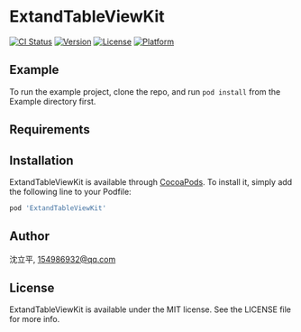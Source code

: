 # ExtandTableViewKit

[![CI Status](https://img.shields.io/travis/沈立平/ExtandTableViewKit.svg?style=flat)](https://travis-ci.org/沈立平/ExtandTableViewKit)
[![Version](https://img.shields.io/cocoapods/v/ExtandTableViewKit.svg?style=flat)](https://cocoapods.org/pods/ExtandTableViewKit)
[![License](https://img.shields.io/cocoapods/l/ExtandTableViewKit.svg?style=flat)](https://cocoapods.org/pods/ExtandTableViewKit)
[![Platform](https://img.shields.io/cocoapods/p/ExtandTableViewKit.svg?style=flat)](https://cocoapods.org/pods/ExtandTableViewKit)

## Example

To run the example project, clone the repo, and run `pod install` from the Example directory first.

## Requirements

## Installation

ExtandTableViewKit is available through [CocoaPods](https://cocoapods.org). To install
it, simply add the following line to your Podfile:

```ruby
pod 'ExtandTableViewKit'
```

## Author

沈立平, 154986932@qq.com

## License

ExtandTableViewKit is available under the MIT license. See the LICENSE file for more info.
